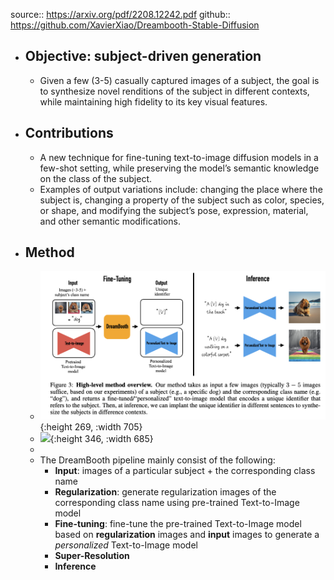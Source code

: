 source:: https://arxiv.org/pdf/2208.12242.pdf
github:: https://github.com/XavierXiao/Dreambooth-Stable-Diffusion

- ## Objective: subject-driven generation
	- Given a few (3-5) casually captured images of a subject, the goal is to synthesize novel renditions of the subject in different contexts, while maintaining high fidelity to its key visual features.
- ## Contributions
	- A new technique for fine-tuning text-to-image diffusion models in a few-shot setting, while preserving the
	  model’s semantic knowledge on the class of the subject.
	- Examples of output variations include: changing the place where the subject is, changing a property of the subject such as color, species, or shape, and modifying the subject’s pose, expression, material, and other semantic modifications.
- ## Method
	- ![image.png](../assets/image_1667054672048_0.png){:height 269, :width 705}
	- ![](https://lh6.googleusercontent.com/myPgm3ieu3I3cG-HULMvmivhlsTLwCyQMDSgwBLkGPbf-j_M25NpAHqysGMP6VMFlQ1JO-9Ar2odooTjBUbw_OSdSOJEgH0N-2eFzZumfNQlgRcGXDnz-aZPucCUep11O9LLeJM-sF0QxKEsV2LOMbEQXN8f4T93sYvPDRsOz4iREqaIEoMTOsIb){:height 346, :width 685}
	-
	- The DreamBooth pipeline mainly consist of the following:
		- **Input**: images of a particular subject + the corresponding class name
		- **Regularization**: generate regularization images of the corresponding class name using pre-trained Text-to-Image model
		- **Fine-tuning**: fine-tune the pre-trained Text-to-Image model based on **regularization** images and **input** images to generate a *personalized* Text-to-Image model
		- **Super-Resolution**
		- **Inference**